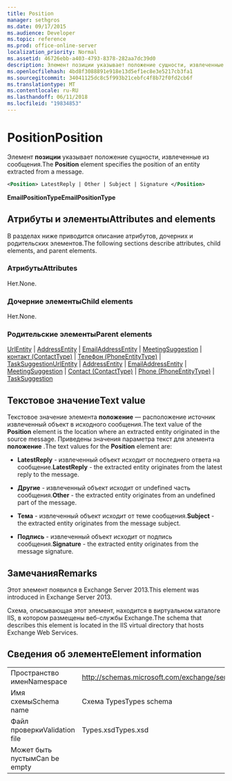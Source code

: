 ```yaml
---
title: Position
manager: sethgros
ms.date: 09/17/2015
ms.audience: Developer
ms.topic: reference
ms.prod: office-online-server
localization_priority: Normal
ms.assetid: 46726ebb-a403-4793-8378-282aa7dc39d0
description: Элемент позиции указывает положение сущности, извлеченные из сообщения.
ms.openlocfilehash: 4bd8f3088891e918e13d5ef1ec8e3e5217cb3fa1
ms.sourcegitcommit: 34041125dc8c5f993b21cebfc4f8b72f0fd2cb6f
ms.translationtype: MT
ms.contentlocale: ru-RU
ms.lasthandoff: 06/11/2018
ms.locfileid: "19834853"
---
```

# <a name="position"></a><span data-ttu-id="eb479-103">Position</span><span class="sxs-lookup"><span data-stu-id="eb479-103">Position</span></span>

<span data-ttu-id="eb479-104">Элемент **позиции** указывает положение сущности, извлеченные из сообщения.</span><span class="sxs-lookup"><span data-stu-id="eb479-104">The **Position** element specifies the position of an entity extracted from a message.</span></span> 
  
```XML
<Position> LatestReply | Other | Subject | Signature </Position>
```

 <span data-ttu-id="eb479-105">**EmailPositionType**</span><span class="sxs-lookup"><span data-stu-id="eb479-105">**EmailPositionType**</span></span>
## <a name="attributes-and-elements"></a><span data-ttu-id="eb479-106">Атрибуты и элементы</span><span class="sxs-lookup"><span data-stu-id="eb479-106">Attributes and elements</span></span>

<span data-ttu-id="eb479-107">В разделах ниже приводится описание атрибутов, дочерних и родительских элементов.</span><span class="sxs-lookup"><span data-stu-id="eb479-107">The following sections describe attributes, child elements, and parent elements.</span></span>
  
### <a name="attributes"></a><span data-ttu-id="eb479-108">Атрибуты</span><span class="sxs-lookup"><span data-stu-id="eb479-108">Attributes</span></span>

<span data-ttu-id="eb479-109">Нет.</span><span class="sxs-lookup"><span data-stu-id="eb479-109">None.</span></span>
  
### <a name="child-elements"></a><span data-ttu-id="eb479-110">Дочерние элементы</span><span class="sxs-lookup"><span data-stu-id="eb479-110">Child elements</span></span>

<span data-ttu-id="eb479-111">Нет.</span><span class="sxs-lookup"><span data-stu-id="eb479-111">None.</span></span>
  
### <a name="parent-elements"></a><span data-ttu-id="eb479-112">Родительские элементы</span><span class="sxs-lookup"><span data-stu-id="eb479-112">Parent elements</span></span>

<span data-ttu-id="eb479-113">[UrlEntity](urlentity.md) | [AddressEntity](addressentity.md) | [EmailAddressEntity](emailaddressentity.md) | [MeetingSuggestion](meetingsuggestion.md) | [контакт (ContactType)](contact-contacttype.md) | [Телефон (PhoneEntityType)](phone-phoneentitytype.md)  |  [ TaskSuggestion](tasksuggestion.md)</span><span class="sxs-lookup"><span data-stu-id="eb479-113">[UrlEntity](urlentity.md) | [AddressEntity](addressentity.md) | [EmailAddressEntity](emailaddressentity.md) | [MeetingSuggestion](meetingsuggestion.md) | [Contact (ContactType)](contact-contacttype.md) | [Phone (PhoneEntityType)](phone-phoneentitytype.md) | [TaskSuggestion](tasksuggestion.md)</span></span>
  
## <a name="text-value"></a><span data-ttu-id="eb479-114">Текстовое значение</span><span class="sxs-lookup"><span data-stu-id="eb479-114">Text value</span></span>

<span data-ttu-id="eb479-115">Текстовое значение элемента **положение** — расположение источник извлеченный объект в исходного сообщения.</span><span class="sxs-lookup"><span data-stu-id="eb479-115">The text value of the **Position** element is the location where an extracted entity originated in the source message.</span></span> <span data-ttu-id="eb479-116">Приведены значения параметра текст для элемента **положение** .</span><span class="sxs-lookup"><span data-stu-id="eb479-116">The text values for the **Position** element are:</span></span> 
  
- <span data-ttu-id="eb479-117">**LatestReply** - извлеченный объект исходит от последнего ответа на сообщение.</span><span class="sxs-lookup"><span data-stu-id="eb479-117">**LatestReply** - the extracted entity originates from the latest reply to the message.</span></span> 
    
- <span data-ttu-id="eb479-118">**Другие** - извлеченный объект исходит от undefined часть сообщения.</span><span class="sxs-lookup"><span data-stu-id="eb479-118">**Other** - the extracted entity originates from an undefined part of the message.</span></span> 
    
- <span data-ttu-id="eb479-119">**Тема** - извлеченный объект исходит от теме сообщения.</span><span class="sxs-lookup"><span data-stu-id="eb479-119">**Subject** - the extracted entity originates from the message subject.</span></span> 
    
- <span data-ttu-id="eb479-120">**Подпись** - извлеченный объект исходит от подпись сообщения.</span><span class="sxs-lookup"><span data-stu-id="eb479-120">**Signature** - the extracted entity originates from the message signature.</span></span> 
    
## <a name="remarks"></a><span data-ttu-id="eb479-121">Замечания</span><span class="sxs-lookup"><span data-stu-id="eb479-121">Remarks</span></span>

<span data-ttu-id="eb479-122">Этот элемент появился в Exchange Server 2013.</span><span class="sxs-lookup"><span data-stu-id="eb479-122">This element was introduced in Exchange Server 2013.</span></span>
  
<span data-ttu-id="eb479-123">Схема, описывающая этот элемент, находится в виртуальном каталоге IIS, в котором размещены веб-службы Exchange.</span><span class="sxs-lookup"><span data-stu-id="eb479-123">The schema that describes this element is located in the IIS virtual directory that hosts Exchange Web Services.</span></span>
  
## <a name="element-information"></a><span data-ttu-id="eb479-124">Сведения об элементе</span><span class="sxs-lookup"><span data-stu-id="eb479-124">Element information</span></span>

|||
|:-----|:-----|
|<span data-ttu-id="eb479-125">Пространство имен</span><span class="sxs-lookup"><span data-stu-id="eb479-125">Namespace</span></span>  <br/> |http://schemas.microsoft.com/exchange/services/2006/types  <br/> |
|<span data-ttu-id="eb479-126">Имя схемы</span><span class="sxs-lookup"><span data-stu-id="eb479-126">Schema name</span></span>  <br/> |<span data-ttu-id="eb479-127">Схема Types</span><span class="sxs-lookup"><span data-stu-id="eb479-127">Types schema</span></span>  <br/> |
|<span data-ttu-id="eb479-128">Файл проверки</span><span class="sxs-lookup"><span data-stu-id="eb479-128">Validation file</span></span>  <br/> |<span data-ttu-id="eb479-129">Types.xsd</span><span class="sxs-lookup"><span data-stu-id="eb479-129">Types.xsd</span></span>  <br/> |
|<span data-ttu-id="eb479-130">Может быть пустым</span><span class="sxs-lookup"><span data-stu-id="eb479-130">Can be empty</span></span>  <br/> ||
   

